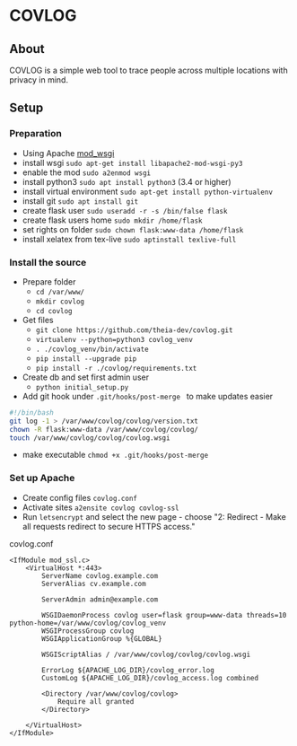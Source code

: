 # COVLOG
## About
COVLOG is a simple web tool to trace people across multiple locations with privacy in mind.

## Setup
### Preparation
* Using Apache [mod_wsgi](https://flask.palletsprojects.com/en/1.1.x/deploying/mod_wsgi/)
* install wsgi `sudo apt-get install libapache2-mod-wsgi-py3`
* enable the mod `sudo a2enmod wsgi`
* install python3 `sudo apt install python3` (3.4 or higher)
* install virtual environment `sudo apt-get install python-virtualenv`
* install git `sudo apt install git`
* create flask user `sudo useradd -r -s /bin/false flask`
* create flask users home `sudo mkdir /home/flask`
* set rights on folder `sudo chown flask:www-data /home/flask`
* install xelatex from tex-live `sudo aptinstall texlive-full`


### Install the source
* Prepare folder
    * `cd /var/www/`
    * `mkdir covlog`
    * `cd covlog`
* Get files
    * `git clone https://github.com/theia-dev/covlog.git`
    * `virtualenv --python=python3 covlog_venv`
    * `. ./covlog_venv/bin/activate`
    * `pip install --upgrade pip`
    * `pip install -r ./covlog/requirements.txt`
* Create db and set first admin user
    * `python initial_setup.py`
* Add git hook  under `.git/hooks/post-merge ` to make updates easier
```bash
#!/bin/bash
git log -1 > /var/www/covlog/covlog/version.txt
chown -R flask:www-data /var/www/covlog/covlog/
touch /var/www/covlog/covlog/covlog.wsgi
```
* make executable ```chmod +x .git/hooks/post-merge```

### Set up Apache
* Create config files ```covlog.conf``` 
* Activate sites ```a2ensite covlog covlog-ssl```
* Run ```letsencrypt``` and select the new page - choose "2: Redirect - Make all requests redirect to secure HTTPS access."



covlog.conf
```apacheconf
<IfModule mod_ssl.c>
    <VirtualHost *:443>
        ServerName covlog.example.com
        ServerAlias cv.example.com

        ServerAdmin admin@example.com

        WSGIDaemonProcess covlog user=flask group=www-data threads=10 python-home=/var/www/covlog/covlog_venv
        WSGIProcessGroup covlog
        WSGIApplicationGroup %{GLOBAL}

        WSGIScriptAlias / /var/www/covlog/covlog/covlog.wsgi

        ErrorLog ${APACHE_LOG_DIR}/covlog_error.log
        CustomLog ${APACHE_LOG_DIR}/covlog_access.log combined

        <Directory /var/www/covlog/covlog>
            Require all granted
        </Directory>

    </VirtualHost>
</IfModule>
```